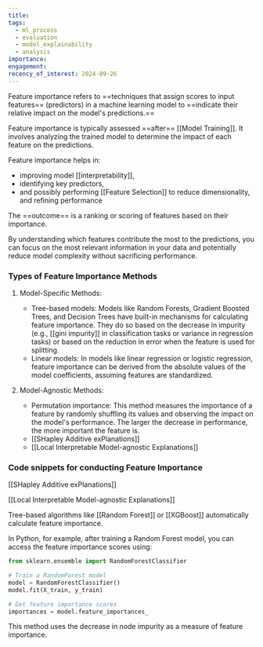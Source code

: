 ```yaml
---
title: 
tags:
  - ml_process
  - evaluation
  - model_explainability
  - analysis
importance: 
engagement: 
recency_of_interest: 2024-09-26
---
```


Feature importance refers to ==techniques that assign scores to input features== (predictors) in a machine learning model to ==indicate their relative impact on the model's predictions.==

Feature importance is typically assessed ==after== [[Model Training]]. It involves analyzing the trained model to determine the impact of each feature on the predictions.

Feature importance helps in:

- improving model [[interpretability]], 
- identifying key predictors, 
- and possibly performing [[Feature Selection]] to reduce dimensionality, and refining performance

The ==outcome== is a ranking or scoring of features based on their importance.

By understanding which features contribute the most to the predictions, you can focus on the most relevant information in your data and potentially reduce model complexity without sacrificing performance.
### Types of Feature Importance Methods

1. Model-Specific Methods:
    - Tree-based models: Models like Random Forests, Gradient Boosted Trees, and Decision Trees have built-in mechanisms for calculating feature importance. They do so based on the decrease in impurity (e.g., [[gini impurity]] in classification tasks or variance in regression tasks) or based on the reduction in error when the feature is used for splitting.
    - Linear models: In models like linear regression or logistic regression, feature importance can be derived from the absolute values of the model coefficients, assuming features are standardized.
   
2. Model-Agnostic Methods:
    - Permutation importance: This method measures the importance of a feature by randomly shuffling its values and observing the impact on the model's performance. The larger the decrease in performance, the more important the feature is.
    - [[SHapley Additive exPlanations]]
    - [[Local Interpretable Model-agnostic Explanations]]
### Code snippets for conducting Feature Importance

[[SHapley Additive exPlanations]]

[[Local Interpretable Model-agnostic Explanations]]

Tree-based algorithms like [[Random Forest]] or [[XGBoost]] automatically calculate feature importance. 

In Python, for example, after training a Random Forest model, you can access the feature importance scores using:

```python
from sklearn.ensemble import RandomForestClassifier

# Train a RandomForest model
model = RandomForestClassifier()
model.fit(X_train, y_train)

# Get feature importance scores
importances = model.feature_importances_
```

This method uses the decrease in node impurity as a measure of feature importance.


